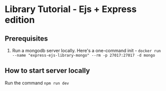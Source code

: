 # Library Tutorial - Ejs + Express edition

## Prerequisites
1. Run a mongodb server locally. Here's a one-command init - `docker run --name "express-ejs-library-mongo" --rm -p 27017:27017 -d mongo`

## How to start server locally
Run the command `npm run dev`

